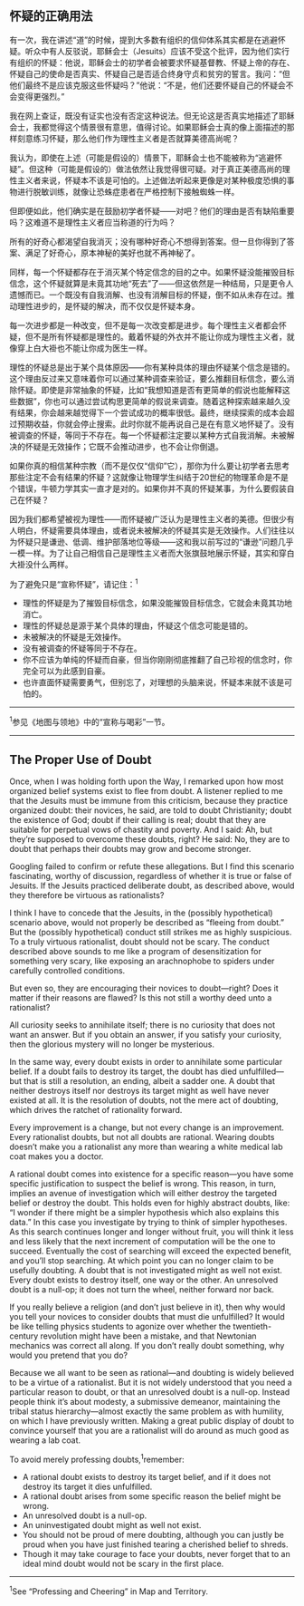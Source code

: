 ## 怀疑的正确用法

有一次，我在讲述“道”的时候，提到大多数有组织的信仰体系其实都是在逃避怀疑。听众中有人反驳说，耶稣会士（Jesuits）应该不受这个批评，因为他们实行有组织的怀疑：他说，耶稣会士的初学者会被要求怀疑基督教、怀疑上帝的存在、怀疑自己的使命是否真实、怀疑自己是否适合终身守贞和贫穷的誓言。我问：“但他们最终不是应该克服这些怀疑吗？”他说：“不是，他们还要怀疑自己的怀疑会不会变得更强烈。”

我在网上查证，既没有证实也没有否定这种说法。但无论这是否真实地描述了耶稣会士，我都觉得这个情景很有意思，值得讨论。如果耶稣会士真的像上面描述的那样刻意练习怀疑，那么他们作为理性主义者是否就算美德高尚呢？

我认为，即使在上述（可能是假设的）情景下，耶稣会士也不能被称为“逃避怀疑”。但这种（可能是假设的）做法依然让我觉得很可疑。对于真正美德高尚的理性主义者来说，怀疑本不该是可怕的。上述做法听起来更像是对某种极度恐惧的事物进行脱敏训练，就像让恐蛛症患者在严格控制下接触蜘蛛一样。

但即便如此，他们确实是在鼓励初学者怀疑——对吧？他们的理由是否有缺陷重要吗？这难道不是理性主义者应当称道的行为吗？

所有的好奇心都渴望自我消灭；没有哪种好奇心不想得到答案。但一旦你得到了答案、满足了好奇心，原本神秘的美好也就不再神秘了。

同样，每一个怀疑都存在于消灭某个特定信念的目的之中。如果怀疑没能摧毁目标信念，这个怀疑就算是未竟其功地“死去”了——但这依然是一种结局，只是更令人遗憾而已。一个既没有自我消解、也没有消解目标的怀疑，倒不如从未存在过。推动理性进步的，是怀疑的解决，而不仅仅是怀疑本身。

每一次进步都是一种改变，但不是每一次改变都是进步。每个理性主义者都会怀疑，但不是所有怀疑都是理性的。戴着怀疑的外衣并不能让你成为理性主义者，就像穿上白大褂也不能让你成为医生一样。

理性的怀疑总是出于某个具体原因——你有某种具体的理由怀疑某个信念是错的。这个理由反过来又意味着你可以通过某种调查来验证，要么推翻目标信念，要么消除怀疑。即使是非常抽象的怀疑，比如“我想知道是否有更简单的假说也能解释这些数据”，你也可以通过尝试构思更简单的假说来调查。随着这种探索越来越久没有结果，你会越来越觉得下一个尝试成功的概率很低。最终，继续探索的成本会超过预期收益，你就会停止搜索。此时你就不能再说自己是在有意义地怀疑了。没有被调查的怀疑，等同于不存在。每一个怀疑都注定要以某种方式自我消解。未被解决的怀疑是无效操作；它既不会推动进步，也不会让你倒退。

如果你真的相信某种宗教（而不是仅仅“信仰”它），那你为什么要让初学者去思考那些注定不会有结果的怀疑？这就像让物理学生纠结于20世纪的物理革命是不是个错误，牛顿力学其实一直才是对的。如果你并不真的怀疑某事，为什么要假装自己在怀疑？

因为我们都希望被视为理性——而怀疑被广泛认为是理性主义者的美德。但很少有人明白，怀疑需要具体理由，或者说未被解决的怀疑其实是无效操作。人们往往以为怀疑只是谦逊、低调、维护部落地位等级——这和我以前写过的“谦逊”问题几乎一模一样。为了让自己相信自己是理性主义者而大张旗鼓地展示怀疑，其实和穿白大褂没什么两样。

为了避免只是“宣称怀疑”，请记住：<sup>1</sup>

- 理性的怀疑是为了摧毁目标信念，如果没能摧毁目标信念，它就会未竟其功地消亡。
- 理性的怀疑总是源于某个具体的理由，怀疑这个信念可能是错的。
- 未被解决的怀疑是无效操作。
- 没有被调查的怀疑等同于不存在。
- 你不应该为单纯的怀疑而自豪，但当你刚刚彻底推翻了自己珍视的信念时，你完全可以为此感到自豪。
- 也许直面怀疑需要勇气，但别忘了，对理想的头脑来说，怀疑本来就不该是可怕的。

---

<sup>1</sup>参见《地图与领地》中的“宣称与喝彩”一节。

---

## The Proper Use of Doubt

Once, when I was holding forth upon the Way, I remarked upon how most organized belief systems exist to flee from doubt. A listener replied to me that the Jesuits must be immune from this criticism, because they practice organized doubt: their novices, he said, are told to doubt Christianity; doubt the existence of God; doubt if their calling is real; doubt that they are suitable for perpetual vows of chastity and poverty. And I said: Ah, but they’re supposed to overcome these doubts, right? He said: No, they are to doubt that perhaps their doubts may grow and become stronger.

Googling failed to confirm or refute these allegations. But I find this scenario fascinating, worthy of discussion, regardless of whether it is true or false of Jesuits. If the Jesuits practiced deliberate doubt, as described above, would they therefore be virtuous as rationalists?

I think I have to concede that the Jesuits, in the (possibly hypothetical) scenario above, would not properly be described as “fleeing from doubt.” But the (possibly hypothetical) conduct still strikes me as highly suspicious. To a truly virtuous rationalist, doubt should not be scary. The conduct described above sounds to me like a program of desensitization for something very scary, like exposing an arachnophobe to spiders under carefully controlled conditions.

But even so, they are encouraging their novices to doubt—right? Does it matter if their reasons are flawed? Is this not still a worthy deed unto a rationalist?

All curiosity seeks to annihilate itself; there is no curiosity that does not want an answer. But if you obtain an answer, if you satisfy your curiosity, then the glorious mystery will no longer be mysterious.

In the same way, every doubt exists in order to annihilate some particular belief. If a doubt fails to destroy its target, the doubt has died unfulfilled—but that is still a resolution, an ending, albeit a sadder one. A doubt that neither destroys itself nor destroys its target might as well have never existed at all. It is the resolution of doubts, not the mere act of doubting, which drives the ratchet of rationality forward.

Every improvement is a change, but not every change is an improvement. Every rationalist doubts, but not all doubts are rational. Wearing doubts doesn’t make you a rationalist any more than wearing a white medical lab coat makes you a doctor.

A rational doubt comes into existence for a specific reason—you have some specific justification to suspect the belief is wrong. This reason, in turn, implies an avenue of investigation which will either destroy the targeted belief or destroy the doubt. This holds even for highly abstract doubts, like: “I wonder if there might be a simpler hypothesis which also explains this data.” In this case you investigate by trying to think of simpler hypotheses. As this search continues longer and longer without fruit, you will think it less and less likely that the next increment of computation will be the one to succeed. Eventually the cost of searching will exceed the expected benefit, and you’ll stop searching. At which point you can no longer claim to be usefully doubting. A doubt that is not investigated might as well not exist. Every doubt exists to destroy itself, one way or the other. An unresolved doubt is a null-op; it does not turn the wheel, neither forward nor back.

If you really believe a religion (and don’t just believe in it), then why would you tell your novices to consider doubts that must die unfulfilled? It would be like telling physics students to agonize over whether the twentieth-century revolution might have been a mistake, and that Newtonian mechanics was correct all along. If you don’t really doubt something, why would you pretend that you do?

Because we all want to be seen as rational—and doubting is widely believed to be a virtue of a rationalist. But it is not widely understood that you need a particular reason to doubt, or that an unresolved doubt is a null-op. Instead people think it’s about modesty, a submissive demeanor, maintaining the tribal status hierarchy—almost exactly the same problem as with humility, on which I have previously written. Making a great public display of doubt to convince yourself that you are a rationalist will do around as much good as wearing a lab coat.

To avoid merely professing doubts,<sup>1</sup>remember:

- A rational doubt exists to destroy its target belief, and if it does not destroy its target it dies unfulfilled.
- A rational doubt arises from some specific reason the belief might be wrong.
- An unresolved doubt is a null-op.
- An uninvestigated doubt might as well not exist.
- You should not be proud of mere doubting, although you can justly be proud when you have just finished tearing a cherished belief to shreds.
- Though it may take courage to face your doubts, never forget that to an ideal mind doubt would not be scary in the first place.

---

<sup>1</sup>See “Professing and Cheering” in Map and Territory.
